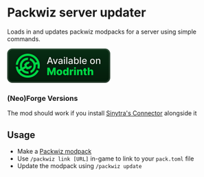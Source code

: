 # Packwiz server updater

Loads in and updates packwiz modpacks for a server using simple commands.

[![modrinth badge](https://raw.githubusercontent.com/intergrav/devins-badges/v3/assets/cozy/available/modrinth_vector.svg)](https://modrinth.com/mod/packwiz-server-updater)

### (Neo)Forge Versions
The mod should work if you install [Sinytra's Connector](https://modrinth.com/mod/connector) alongside it

## Usage
- Make a [Packwiz modpack](https://packwiz.infra.link/)
- Use `/packwiz link [URL]` in-game to link to your `pack.toml` file
- Update the modpack using `/packwiz update`

